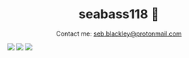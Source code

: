 
<h1 align='center'>
   seabass118 🐧
</h1>

<p align='center'>
  Contact me: <a href='mailto:seb.blackley@protonmail.com'>seb.blackley@protonmail.com</a> 
</p>

<img src="https://img.shields.io/badge/Python-3776AB?style=for-the-badge&logo=python&logoColor=white">

<img src="https://img.shields.io/badge/JavaScript-F7DF1E?style=for-the-badge&logo=javascript&logoColor=black">

<img src="https://img.shields.io/badge/React-20232A?style=for-the-badge&logo=react&logoColor=61DAFB">
